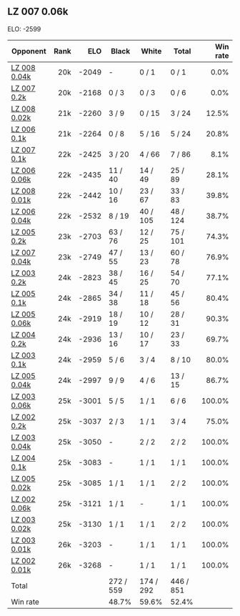 ## LZ 007 0.06k ##

ELO: -2599

Opponent | Rank | ELO | Black | White | Total | Win rate
---------|-----:|----:|-------|-------|-------|-------:
[LZ 008 0.04k](LZ%20008%200.04k.md) | 20k | -2049 | - | 0 / 1 | 0 / 1 | 0.0%
[LZ 007 0.2k](LZ%20007%200.2k.md) | 20k | -2168 | 0 / 3 | 0 / 3 | 0 / 6 | 0.0%
[LZ 008 0.02k](LZ%20008%200.02k.md) | 21k | -2260 | 3 / 9 | 0 / 15 | 3 / 24 | 12.5%
[LZ 006 0.1k](LZ%20006%200.1k.md) | 21k | -2264 | 0 / 8 | 5 / 16 | 5 / 24 | 20.8%
[LZ 007 0.1k](LZ%20007%200.1k.md) | 22k | -2425 | 3 / 20 | 4 / 66 | 7 / 86 | 8.1%
[LZ 006 0.06k](LZ%20006%200.06k.md) | 22k | -2435 | 11 / 40 | 14 / 49 | 25 / 89 | 28.1%
[LZ 008 0.01k](LZ%20008%200.01k.md) | 22k | -2442 | 10 / 16 | 23 / 67 | 33 / 83 | 39.8%
[LZ 006 0.04k](LZ%20006%200.04k.md) | 22k | -2532 | 8 / 19 | 40 / 105 | 48 / 124 | 38.7%
[LZ 005 0.2k](LZ%20005%200.2k.md) | 23k | -2703 | 63 / 76 | 12 / 25 | 75 / 101 | 74.3%
[LZ 007 0.04k](LZ%20007%200.04k.md) | 23k | -2749 | 47 / 55 | 13 / 23 | 60 / 78 | 76.9%
[LZ 003 0.2k](LZ%20003%200.2k.md) | 24k | -2823 | 38 / 45 | 16 / 25 | 54 / 70 | 77.1%
[LZ 005 0.1k](LZ%20005%200.1k.md) | 24k | -2865 | 34 / 38 | 11 / 18 | 45 / 56 | 80.4%
[LZ 005 0.06k](LZ%20005%200.06k.md) | 24k | -2919 | 18 / 19 | 10 / 12 | 28 / 31 | 90.3%
[LZ 004 0.2k](LZ%20004%200.2k.md) | 24k | -2936 | 13 / 16 | 10 / 17 | 23 / 33 | 69.7%
[LZ 003 0.1k](LZ%20003%200.1k.md) | 24k | -2959 | 5 / 6 | 3 / 4 | 8 / 10 | 80.0%
[LZ 005 0.04k](LZ%20005%200.04k.md) | 24k | -2997 | 9 / 9 | 4 / 6 | 13 / 15 | 86.7%
[LZ 003 0.06k](LZ%20003%200.06k.md) | 25k | -3001 | 5 / 5 | 1 / 1 | 6 / 6 | 100.0%
[LZ 002 0.2k](LZ%20002%200.2k.md) | 25k | -3037 | 2 / 3 | 1 / 1 | 3 / 4 | 75.0%
[LZ 003 0.04k](LZ%20003%200.04k.md) | 25k | -3050 | - | 2 / 2 | 2 / 2 | 100.0%
[LZ 004 0.1k](LZ%20004%200.1k.md) | 25k | -3083 | - | 1 / 1 | 1 / 1 | 100.0%
[LZ 005 0.02k](LZ%20005%200.02k.md) | 25k | -3085 | 1 / 1 | 1 / 1 | 2 / 2 | 100.0%
[LZ 002 0.06k](LZ%20002%200.06k.md) | 25k | -3121 | 1 / 1 | - | 1 / 1 | 100.0%
[LZ 003 0.02k](LZ%20003%200.02k.md) | 25k | -3130 | 1 / 1 | 1 / 1 | 2 / 2 | 100.0%
[LZ 003 0.01k](LZ%20003%200.01k.md) | 26k | -3203 | - | 1 / 1 | 1 / 1 | 100.0%
[LZ 002 0.01k](LZ%20002%200.01k.md) | 26k | -3268 | - | 1 / 1 | 1 / 1 | 100.0%
Total | | | 272 / 559 | 174 / 292 | 446 / 851 | 
Win rate| | | 48.7% | 59.6% | 52.4% | 
